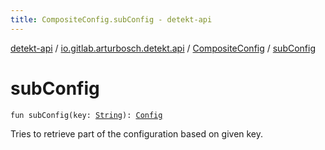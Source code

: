 ```yaml
---
title: CompositeConfig.subConfig - detekt-api
---
```


[detekt-api](../../index.html) / [io.gitlab.arturbosch.detekt.api](../index.html) / [CompositeConfig](index.html) / [subConfig](./sub-config.html)

# subConfig

`fun subConfig(key: `[`String`](https://kotlinlang.org/api/latest/jvm/stdlib/kotlin/-string/index.html)`): `[`Config`](../-config/index.html)

Tries to retrieve part of the configuration based on given key.


